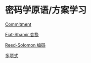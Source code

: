 # 密码学原语/方案学习

[Commitment](%E5%AF%86%E7%A0%81%E5%AD%A6%E5%8E%9F%E8%AF%AD%20%E6%96%B9%E6%A1%88%E5%AD%A6%E4%B9%A0%20666d63978cb94a78a2f8d13c0096eac9/Commitment%209b3c15cfc5ae41e697c7051973d2e536.md)

[Fiat-Shamir 变换‌](%E5%AF%86%E7%A0%81%E5%AD%A6%E5%8E%9F%E8%AF%AD%20%E6%96%B9%E6%A1%88%E5%AD%A6%E4%B9%A0%20666d63978cb94a78a2f8d13c0096eac9/Fiat-Shamir%20%E5%8F%98%E6%8D%A2%E2%80%8C%20209a6219e1f84671a81a352ff47ea8e0.md)

[Reed-Solomon 编码](%E5%AF%86%E7%A0%81%E5%AD%A6%E5%8E%9F%E8%AF%AD%20%E6%96%B9%E6%A1%88%E5%AD%A6%E4%B9%A0%20666d63978cb94a78a2f8d13c0096eac9/Reed-Solomon%20%E7%BC%96%E7%A0%81%2091d6e009ebde40c39c373ce6f2b64567.md)

[多项式](%E5%AF%86%E7%A0%81%E5%AD%A6%E5%8E%9F%E8%AF%AD%20%E6%96%B9%E6%A1%88%E5%AD%A6%E4%B9%A0%20666d63978cb94a78a2f8d13c0096eac9/%E5%A4%9A%E9%A1%B9%E5%BC%8F%2098cdfdf12415402caa0643c26522a3a5.md)